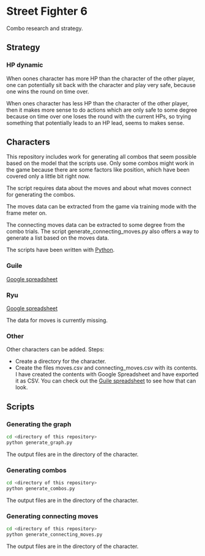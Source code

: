 # Street Fighter 6

Combo research and strategy.

## Strategy

### HP dynamic

When oones character has more HP than the character of the other player,
one can potentially sit back with the character and play very safe, because one wins the round on time over.

When ones character has less HP than the character of the other player, then
it makes more sense to do actions which are only safe to some degree because
on time over one loses the round with the current HPs, so trying something
that potentially leads to an HP lead, seems to makes sense.

## Characters

This repository includes work for generating all combos that seem possible based on the model that the scripts use. Only some combos might work in the game because there are some factors like position, which have been covered only a little bit right now.

The script requires data about the moves and about what moves connect for generating the combos.

The moves data can be extracted from the game via training mode with the frame meter on.

The connecting moves data can be extracted to some degree from the combo trials. The script generate_connecting_moves.py also offers a way to generate a list based on the moves data.

The scripts have been written with [Python](https://www.python.org/).

### Guile

[Google spreadsheet](https://docs.google.com/spreadsheets/d/1_s_O958bg_4ZyOOxq_fX-KgQg44fp5B21ltQdZ4t2TQ/edit?usp=sharing)

### Ryu

[Google spreadsheet](https://docs.google.com/spreadsheets/d/1DFSMj221zP8sIRzEX7HiMsM7dGdJweVsqILZt6hfyjs/edit?usp=sharing)

The data for moves is currently missing.

### Other

Other characters can be added. Steps:

* Create a directory for the character.
* Create the files moves.csv and connecting_moves.csv with its contents. I have created the contents with Google Spreadsheet and have exported it as CSV. You can check out the [Guile spreadsheet](https://docs.google.com/spreadsheets/d/1_s_O958bg_4ZyOOxq_fX-KgQg44fp5B21ltQdZ4t2TQ/edit?usp=sharing) to see how that can look.

## Scripts

### Generating the graph

```sh
cd <directory of this repository>
python generate_graph.py
```

The output files are in the directory of the character.

### Generating combos

```sh
cd <directory of this repository>
python generate_combos.py
```

The output files are in the directory of the character.

### Generating connecting moves

```sh
cd <directory of this repository>
python generate_connecting_moves.py
```

The output files are in the directory of the character.
